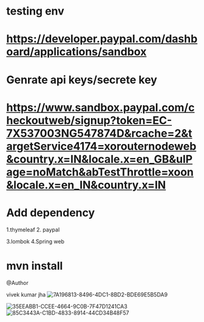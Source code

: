 # testing env 
# https://developer.paypal.com/dashboard/applications/sandbox
# Genrate api keys/secrete key 
# https://www.sandbox.paypal.com/checkoutweb/signup?token=EC-7X537003NG547874D&rcache=2&targetService4174=xorouternodeweb&country.x=IN&locale.x=en_GB&ulPage=noMatch&abTestThrottle=xoon&locale.x=en_IN&country.x=IN


 #  Add dependency

 1.thymeleaf
 2. paypal
 <!-- <dependency>
			<groupId>com.paypal.sdk</groupId>
			<artifactId>rest-api-sdk</artifactId>
			<version>1.4.2</version>
		</dependency> -->
 3.lombok
 4.Spring web
  # mvn install


@Author 

vivek kumar jha ![7A196813-8496-4DC1-8BD2-BDE69E5B5DA9](https://user-images.githubusercontent.com/67068290/206871808-ee6962b7-7552-471b-a081-ee3e1593dede.png)

![35EEABB1-CCEE-4664-9C0B-7F47D1241CA3](https://user-images.githubusercontent.com/67068290/206871800-1728ee5b-6a93-4f96-ad8c-a87d9278cd7a.png)
![85C3443A-C1BD-4833-8914-44CD34B48F57](https://user-images.githubusercontent.com/67068290/206871812-21e0e3b0-06e9-4440-8505-dce6b0d5ce93.png)
